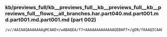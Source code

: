 ### kb/previews_full/kb__previews_full__kb__previews_full__kb__previews_full__flows__all_branches.har.part040.md.part001.md.part001.md.part001.md (part 002)

```md
/v//AAIAAQAAAAAAAgMCAAD+/wABAQEA/f7+AAAAAAAAAAAAAQEBAP7+/gD9/f0AAQICAAECAgAAAAAAAAAAAP7+/gAAAAAAAgEBAAEBAQD8/v4AAAEAAP//AAABAQEAAP8AAA
```

```
